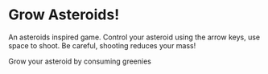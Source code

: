 # Grow Asteroids!

An asteroids inspired game. Control your asteroid using the arrow keys, use space to shoot. Be careful, shooting reduces your mass!

Grow your asteroid by consuming greenies
